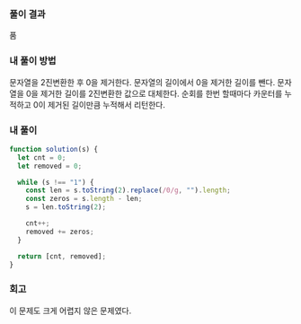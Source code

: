 ### 풀이 결과

품

### 내 풀이 방법

문자열을 2진변환한 후 0을 제거한다.
문자열의 길이에서 0을 제거한 길이를 뺀다.
문자열을 0을 제거한 길이를 2진변환한 값으로 대체한다.
순회를 한번 할때마다 카운터를 누적하고
0이 제거된 길이만큼 누적해서 리턴한다.

### 내 풀이

```js
function solution(s) {
  let cnt = 0;
  let removed = 0;

  while (s !== "1") {
    const len = s.toString(2).replace(/0/g, "").length;
    const zeros = s.length - len;
    s = len.toString(2);

    cnt++;
    removed += zeros;
  }

  return [cnt, removed];
}
```

### 회고

이 문제도 크게 어렵지 않은 문제였다.
